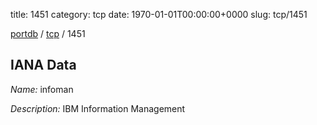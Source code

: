 title: 1451
category: tcp
date: 1970-01-01T00:00:00+0000
slug: tcp/1451

[portdb](/) / [tcp](/category/tcp.html) / 1451


## IANA Data

_Name:_ infoman

_Description:_ IBM Information Management

